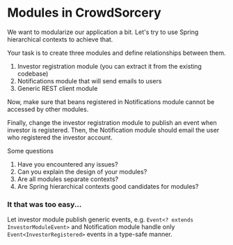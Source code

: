 # Modules in CrowdSorcery

We want to modularize our application a bit. Let's try to use Spring
hierarchical contexts to achieve that.

Your task is to create three modules and define relationships between them.

1. Investor registration module (you can extract it from the existing codebase)
2. Notifications module that will send emails to users
3. Generic REST client module

Now, make sure that beans registered in Notifications module cannot be
accessed by other modules.

Finally, change the investor registration module to publish an event when
investor is registered. Then, the Notification module should email the user who
registered the investor account.

Some questions

1. Have you encountered any issues?
2. Can you explain the design of your modules?
3. Are all modules separate contexts?
4. Are Spring hierarchical contexts good candidates for modules?

### It that was too easy...

Let investor module publish generic events, e.g. `Event<?
extends InvestorModuleEvent>` and Notification module handle only
`Event<InvestorRegistered>` events in a type-safe manner.